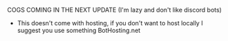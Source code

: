 COGS COMING IN THE NEXT UPDATE (I'm lazy and don't like discord bots)
- This doesn't come with hosting, if you don't want to host locally I suggest you use something BotHosting.net
